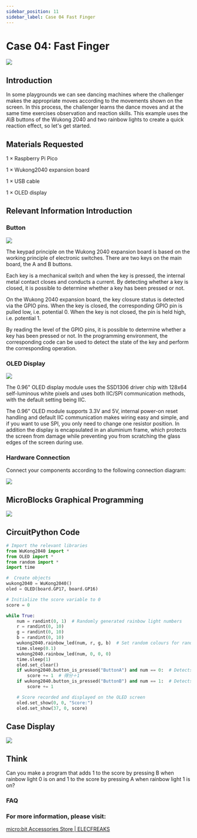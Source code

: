 ```yaml
---
sidebar_position: 11
sidebar_label: Case 04 Fast Finger
---
```


# Case 04: Fast Finger

![](https://wiki-media-ef.oss-cn-hongkong.aliyuncs.com/i18n/en/docusaurus-plugin-content-docs/current/pico/wukong2040/raspberry-pi-pico-inventors-kit/images/wukong2040-inventors-case04-01.png)

## Introduction

In some playgrounds we can see dancing machines where the challenger makes the appropriate moves according to the movements shown on the screen. In this process, the challenger learns the dance moves and at the same time exercises observation and reaction skills. This example uses the A\B buttons of the Wukong 2040 and two rainbow lights to create a quick reaction effect, so let's get started.

## Materials Requested

1 × Raspberry Pi Pico

1 × Wukong2040 expansion board

1 × USB cable

1 × OLED display

## Relevant Information Introduction

### Button

![](https://wiki-media-ef.oss-cn-hongkong.aliyuncs.com/i18n/en/docusaurus-plugin-content-docs/current/pico/wukong2040/raspberry-pi-pico-inventors-kit/images/wukong2040-inventors-case04-02.png)

The keypad principle on the Wukong 2040 expansion board is based on the working principle of electronic switches. There are two keys on the main board, the A and B buttons.

Each key is a mechanical switch and when the key is pressed, the internal metal contact closes and conducts a current. By detecting whether a key is closed, it is possible to determine whether a key has been pressed or not.

On the Wukong 2040 expansion board, the key closure status is detected via the GPIO pins. When the key is closed, the corresponding GPIO pin is pulled low, i.e. potential 0. When the key is not closed, the pin is held high, i.e. potential 1.

By reading the level of the GPIO pins, it is possible to determine whether a key has been pressed or not. In the programming environment, the corresponding code can be used to detect the state of the key and perform the corresponding operation.

### OLED Display

![](https://wiki-media-ef.oss-cn-hongkong.aliyuncs.com/i18n/en/docusaurus-plugin-content-docs/current/pico/wukong2040/raspberry-pi-pico-inventors-kit/images/wukong2040-inventors-case04-03.png)

The 0.96" OLED display module uses the SSD1306 driver chip with 128x64 self-luminous white pixels and uses both IIC/SPI communication methods, with the default setting being IIC.

The 0.96" OLED module supports 3.3V and 5V, internal power-on reset handling and default IIC communication makes wiring easy and simple, and if you want to use SPI, you only need to change one resistor position. In addition the display is encapsulated in an aluminium frame, which protects the screen from damage while preventing you from scratching the glass edges of the screen during use.

### Hardware Connection

Connect your components according to the following connection diagram:

![](https://wiki-media-ef.oss-cn-hongkong.aliyuncs.com/i18n/en/docusaurus-plugin-content-docs/current/pico/wukong2040/raspberry-pi-pico-inventors-kit/images/wukong2040-inventors-case04-06.png)

## MicroBlocks Graphical Programming

![](https://wiki-media-ef.oss-cn-hongkong.aliyuncs.com/i18n/en/docusaurus-plugin-content-docs/current/pico/wukong2040/raspberry-pi-pico-inventors-kit/images/wukong2040-inventors-case04-05.png)

## CircuitPython Code

```python
# Import the relevant libraries
from WuKong2040 import *
from OLED import *
from random import *
import time

#  Create objects
wukong2040 = WuKong2040()
oled = OLED(board.GP17, board.GP16)

# Initialize the score variable to 0
score = 0

while True:
    num = randint(0, 1)  # Randomly generated rainbow light numbers
    r = randint(0, 10)
    g = randint(0, 10)
    b = randint(0, 10)
    wukong2040.rainbow_led(num, r, g, b)  # Set random colours for randomly numbered rainbow lights
    time.sleep(0.1)
    wukong2040.rainbow_led(num, 0, 0, 0)
    time.sleep(1)
    oled.set_clear()
    if wukong2040.button_is_pressed("ButtonA") and num == 0:  # Detects if the A key has been pressed after the rainbow light with the number 0 is illuminated
        score += 1  # 得分＋1
    if wukong2040.button_is_pressed("ButtonB") and num == 1:  # Detects if the B key is pressed when the rainbow light with number 1 is on
        score += 1

    # Score recorded and displayed on the OLED screen
    oled.set_show(0, 0, "Score:")
    oled.set_show(37, 0, score)
```



## Case Display

![](https://wiki-media-ef.oss-cn-hongkong.aliyuncs.com/i18n/en/docusaurus-plugin-content-docs/current/pico/wukong2040/raspberry-pi-pico-inventors-kit/images/wukong2040-inventors-kit-case04-06.gif)

## Think

Can you make a program that adds 1 to the score by pressing B when rainbow light 0 is on and 1 to the score by pressing A when rainbow light 1 is on?



### FAQ



### For more information, please visit:

[micro:bit Accessories Store | ELECFREAKS](https://www.elecfreaks.com/)
